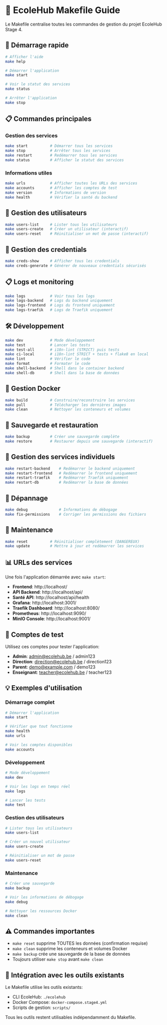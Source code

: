 # 🏫 EcoleHub Makefile Guide

Le Makefile centralise toutes les commandes de gestion du projet EcoleHub Stage 4.

## 🚀 Démarrage rapide

```bash
# Afficher l'aide
make help

# Démarrer l'application
make start

# Voir le statut des services
make status

# Arrêter l'application
make stop
```

## 📋 Commandes principales

### Gestion des services
```bash
make start          # Démarrer tous les services
make stop           # Arrêter tous les services  
make restart        # Redémarrer tous les services
make status         # Afficher le statut des services
```

### Informations utiles
```bash
make urls           # Afficher toutes les URLs des services
make accounts       # Afficher les comptes de test
make version        # Informations de version
make health         # Vérifier la santé du backend
```

## 👥 Gestion des utilisateurs

```bash
make users-list     # Lister tous les utilisateurs
make users-create   # Créer un utilisateur (interactif)
make users-reset    # Réinitialiser un mot de passe (interactif)
```

## 🔐 Gestion des credentials

```bash
make creds-show     # Afficher tous les credentials
make creds-generate # Générer de nouveaux credentials sécurisés
```

## 📋 Logs et monitoring

```bash
make logs           # Voir tous les logs
make logs-backend   # Logs du backend uniquement
make logs-frontend  # Logs du frontend uniquement
make logs-traefik   # Logs de Traefik uniquement
```

## 🛠️ Développement

```bash
make dev            # Mode développement
make test           # Lancer les tests
make test-all       # i18n-lint (STRICT) puis tests
make ci-local       # i18n-lint STRICT + tests + flake8 en local
make lint           # Vérifier le code
make format         # Formater le code
make shell-backend  # Shell dans le container backend
make shell-db       # Shell dans la base de données
```

## 🐳 Gestion Docker

```bash
make build          # Construire/reconstruire les services
make pull           # Télécharger les dernières images
make clean          # Nettoyer les conteneurs et volumes
```

## 💾 Sauvegarde et restauration

```bash
make backup         # Créer une sauvegarde complète
make restore        # Restaurer depuis une sauvegarde (interactif)
```

## 🔧 Gestion des services individuels

```bash
make restart-backend    # Redémarrer le backend uniquement
make restart-frontend   # Redémarrer le frontend uniquement
make restart-traefik    # Redémarrer Traefik uniquement
make restart-db         # Redémarrer la base de données
```

## 🐛 Dépannage

```bash
make debug              # Informations de débogage
make fix-permissions    # Corriger les permissions des fichiers
```

## 🧹 Maintenance

```bash
make reset          # Réinitialiser complètement (DANGEREUX)
make update         # Mettre à jour et redémarrer les services
```

## 📊 URLs des services

Une fois l'application démarrée avec `make start`:

- **Frontend**: http://localhost/
- **API Backend**: http://localhost/api/
- **Santé API**: http://localhost/api/health
- **Grafana**: http://localhost:3001/
- **Traefik Dashboard**: http://localhost:8080/
- **Prometheus**: http://localhost:9090/
- **MinIO Console**: http://localhost:9001/

## 👤 Comptes de test

Utilisez ces comptes pour tester l'application:

- **Admin**: admin@ecolehub.be / admin123
- **Direction**: direction@ecolehub.be / direction123
- **Parent**: demo@example.com / demo123
- **Enseignant**: teacher@ecolehub.be / teacher123

## 💡 Exemples d'utilisation

### Démarrage complet
```bash
# Démarrer l'application
make start

# Vérifier que tout fonctionne
make health
make urls

# Voir les comptes disponibles
make accounts
```

### Développement
```bash
# Mode développement
make dev

# Voir les logs en temps réel
make logs

# Lancer les tests
make test
```

### Gestion des utilisateurs
```bash
# Lister tous les utilisateurs
make users-list

# Créer un nouvel utilisateur
make users-create

# Réinitialiser un mot de passe
make users-reset
```

### Maintenance
```bash
# Créer une sauvegarde
make backup

# Voir les informations de débogage
make debug

# Nettoyer les ressources Docker
make clean
```

## ⚠️ Commandes importantes

- `make reset` supprime TOUTES les données (confirmation requise)
- `make clean` supprime les conteneurs et volumes Docker
- `make backup` crée une sauvegarde de la base de données
- Toujours utiliser `make stop` avant `make clean`

## 📖 Intégration avec les outils existants

Le Makefile utilise les outils existants:
- CLI EcoleHub: `./ecolehub`
- Docker Compose: `docker-compose.stage4.yml`
- Scripts de gestion: `scripts/`

Tous les outils restent utilisables indépendamment du Makefile.
